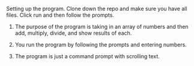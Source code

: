 Setting up the program. Clone down the repo and make sure you have all files. Click run and then follow the prompts. 
1. The purpose of the program is taking in an array of numbers and then add, multiply, divide, and show results of each. 

2. You run the program by following the prompts and entering numbers. 

3. The program is just a command prompt with scrolling text. 


